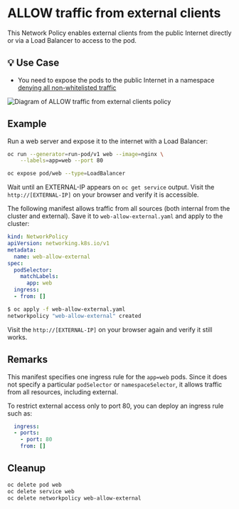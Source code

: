# ALLOW traffic from external clients

This Network Policy enables external clients from the public Internet directly
or via a Load Balancer to access to the pod.

## 💡 Use Case

- You need to expose the pods to the public Internet in a namespace [denying all
  non-whitelisted
  traffic](03-deny-all-non-whitelisted-traffic-in-the-namespace.md)

![Diagram of ALLOW traffic from external clients policy](img/8.gif)

## Example

Run a web server and expose it to the internet with a Load Balancer:

```sh
oc run --generator=run-pod/v1 web --image=nginx \
    --labels=app=web --port 80

oc expose pod/web --type=LoadBalancer
```

Wait until an EXTERNAL-IP appears on `oc get service` output. Visit the
`http://[EXTERNAL-IP]` on your browser and verify it is accessible.

The following manifest allows traffic from all sources (both internal from the
cluster and external). Save it to `web-allow-external.yaml` and apply to the
cluster:

```yaml
kind: NetworkPolicy
apiVersion: networking.k8s.io/v1
metadata:
  name: web-allow-external
spec:
  podSelector:
    matchLabels:
      app: web
  ingress:
  - from: []
```

```sh
$ oc apply -f web-allow-external.yaml
networkpolicy "web-allow-external" created
```

Visit the `http://[EXTERNAL-IP]` on your browser again and verify it still
works.

## Remarks

This manifest specifies one ingress rule for the `app=web` pods. Since it does
not specify a particular `podSelector` or `namespaceSelector`, it allows traffic
from all resources, including external.

To restrict external access only to port 80, you can deploy an ingress rule
such as:

```yaml
  ingress:
  - ports:
    - port: 80
    from: []
```

## Cleanup

```sh
oc delete pod web
oc delete service web
oc delete networkpolicy web-allow-external
```
